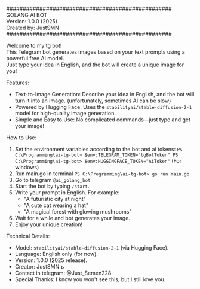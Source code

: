 ##################################################
                     GOLANG AI BOT                      
                  Version: 1.0.0 (2025)                 
                  Created by: JustSMN                   
##################################################

Welcome to my tg bot!  
This Telegram bot generates images based on your text prompts using a powerful free AI model.  
Just type your idea in English, and the bot will create a unique image for you!


Features:
- Text-to-Image Generation: Describe your idea in English, and the bot will turn it into an image. (unfortunately, sometimes AI can be slow) 
- Powered by Hugging Face: Uses the `stabilityai/stable-diffusion-2-1` model for high-quality image generation.
- Simple and Easy to Use: No complicated commands—just type and get your image!


How to Use:
1. Set the environment variables according to the bot and ai tokens:
`PS C:\Programming\ai-tg-bot> $env:TELEGRAM_TOKEN="tgBotToken"
PS C:\Programming\ai-tg-bot> $env:HUGGINGFACE_TOKEN="AiToken"`
(For windows)
2. Run main.go in terminal
`PS C:\Programming\ai-tg-bot> go run main.go`
3. Go to telegram `@ai_golang_bot` 
4. Start the bot by typing `/start`.
5. Write your prompt in English. For example:
   - "A futuristic city at night"
   - "A cute cat wearing a hat"
   - "A magical forest with glowing mushrooms"
6. Wait for a while and bot generates your image.
7. Enjoy your unique creation! 


Technical Details:
- Model: `stabilityai/stable-diffusion-2-1` (via Hugging Face).
- Language: English only (for now).
- Version: 1.0.0 (2025 release).
- Creator: JustSMN ъ
- Contact in telegram: @Just_Semen228
- Special Thanks: I know you won't see this, but I still love you.
